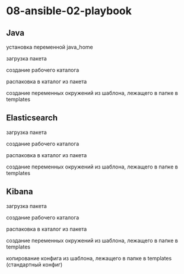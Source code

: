 # 08-ansible-02-playbook

## Java

установка переменной java_home

загрузка пакета

создание рабочего каталога

распаковка в каталог из пакета

создание переменных окружений из шаблона, лежащего в папке в templates

## Elasticsearch

загрузка пакета

создание рабочего каталога

распаковка в каталог из пакета

создание переменных окружений из шаблона, лежащего в папке в templates

## Kibana

загрузка пакета

создание рабочего каталога

распаковка в каталог из пакета

создание переменных окружений из шаблона, лежащего в папке в templates

копирование конфига из шаблона, лежащего в папке в templates (стандартный конфиг)
